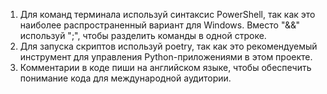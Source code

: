 1. Для команд терминала используй синтаксис PowerShell, так как это наиболее распространенный вариант для Windows. Вместо "&&" используй ";", чтобы разделить команды в одной строке.
2. Для запуска скриптов используй poetry, так как это рекомендуемый инструмент для управления Python-приложениями в этом проекте.
3. Комментарии в коде пиши на английском языке, чтобы обеспечить понимание кода для международной аудитории.